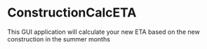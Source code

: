 # ConstructionCalcETA
This GUI application will calculate your new ETA based on the new construction in the summer months
